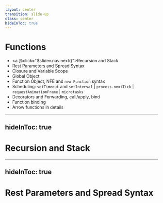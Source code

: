```yaml
---
layout: center
transition: slide-up
class: center
hideInToc: true
---
```


# Functions

<div mt-2 />

- <a @click="$slidev.nav.next()">Recursion and Stack</a>
- Rest Parameters and Spread Syntax
- Closure and Variable Scope
- Global Object
- Function Object, NFE and `new Function` syntax
- Scheduling: `setTimeout` and `setInterval` | `process.nextTick` | `requestAnimationFrame` | `microtasks`
- Decorators and Forwarding, call/apply, bind
- Function binding
- Arrow functions in details

---
hideInToc: true
---

# Recursion and Stack

---
hideInToc: true
---

# Rest Parameters and Spread Syntax
